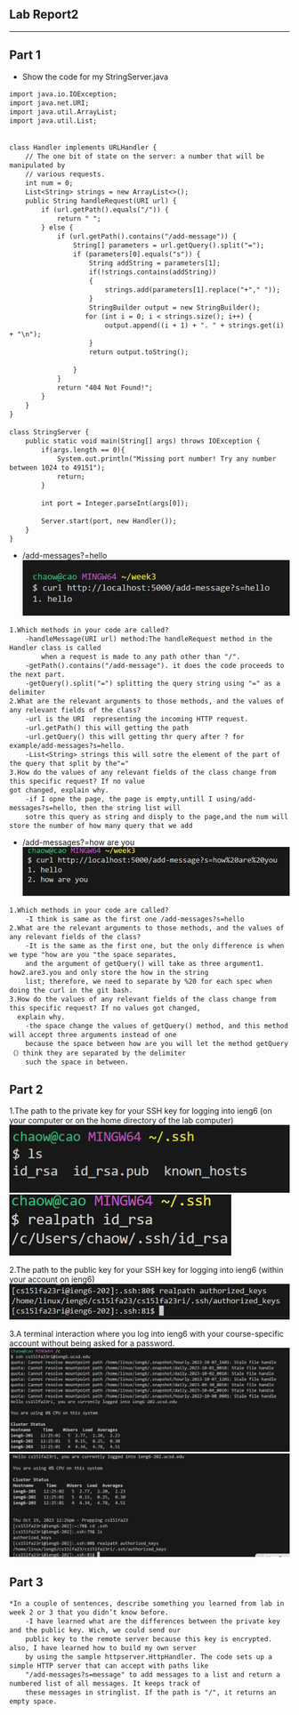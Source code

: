 ## Lab Report2 
---
## Part 1
* Show the code for my StringServer.java 
```
import java.io.IOException;
import java.net.URI;
import java.util.ArrayList;
import java.util.List;


class Handler implements URLHandler {
    // The one bit of state on the server: a number that will be manipulated by
    // various requests.
    int num = 0;
    List<String> strings = new ArrayList<>();
    public String handleRequest(URI url) {
        if (url.getPath().equals("/")) {
            return " ";
        } else {
            if (url.getPath().contains("/add-message")) {
                String[] parameters = url.getQuery().split("=");
                if (parameters[0].equals("s")) {
                    String addString = parameters[1]; 
                    if(!strings.contains(addString))
                    {
                        strings.add(parameters[1].replace("+"," "));
                    }
                    StringBuilder output = new StringBuilder();
                   for (int i = 0; i < strings.size(); i++) {
                        output.append((i + 1) + ". " + strings.get(i) + "\n");
                    }
                    return output.toString();
                    
                }
            }
            return "404 Not Found!";
        }
    }
}

class StringServer {
    public static void main(String[] args) throws IOException {
        if(args.length == 0){
            System.out.println("Missing port number! Try any number between 1024 to 49151");
            return;
        }

        int port = Integer.parseInt(args[0]);

        Server.start(port, new Handler());
    }
}
```
* /add-messages?=hello
![image](cse15l_week1_report/hello.png)
```
1.Which methods in your code are called?
    -handleMessage(URI url) method:The handleRequest method in the Handler class is called
        when a request is made to any path other than "/".
    -getPath().contains("/add-message"). it does the code proceeds to the next part.
    -getQuery().split("=") splitting the query string using "=" as a delimiter
2.What are the relevant arguments to those methods, and the values of any relevant fields of the class?
    -url is the URI  representing the incoming HTTP request.
    -url.getPath() this will getting the path
    -url.getQuery() this will getting thr query after ? for example/add-messages?s=hello.
    -List<String> strings this will sotre the element of the part of the query that split by the"="
3.How do the values of any relevant fields of the class change from this specific request? If no value
got changed, explain why.
    -if I opne the page, the page is empty,untill I using/add-messages?s=hello, then the string list will
    sotre this query as string and disply to the page,and the num will store the number of how many query that we add
```
* /add-messages?=how are you
![image](cse15l_week1_report/how_are_you.png)
```
1.Which methods in your code are called?
    -I think is same as the first one /add-messages?s=hello
2.What are the relevant arguments to those methods, and the values of any relevant fields of the class?
    -It is the same as the first one, but the only difference is when we type "how are you "the space separates,
    and the argument of getQuery() will take as three argument1. how2.are3.you and only store the how in the string
    list; therefore, we need to separate by %20 for each spec when doing the curl in the git bash.
3.How do the values of any relevant fields of the class change from this specific request? If no values got changed,
  explain why.
    -the space change the values of getQuery() method, and this method will accept three arguments instead of one
    because the space between how are you will let the method getQuery（）think they are separated by the delimiter
    such the space in between.
```
## Part 2
1.The path to the private key for your SSH key for logging into ieng6 (on your computer or on the home directory of the 
lab computer)
![image](cse15l_week1_report/privte.png)
![image](cse15l_week1_report/pricate1.png)

2.The path to the public key for your SSH key for logging into ieng6 (within your account on ieng6)
![image](cse15l_week1_report/pub.png)

3.A terminal interaction where you log into ieng6 with your course-specific account without being asked for a password.
![image](cse15l_week1_report/3_1.png)
![image](cse15l_week1_report/3_2.png)

## Part 3
```
*In a couple of sentences, describe something you learned from lab in week 2 or 3 that you didn’t know before.
    -I have learned what are the differences between the private key and the public key. Wich, we could send our
    public key to the remote server because this key is encrypted. also, I have learned how to build my own server 
    by using the sample httpserver.HttpHandler. The code sets up a simple HTTP server that can accept with paths like 
    "/add-messages?s=message" to add messages to a list and return a numbered list of all messages. It keeps track of
    these messages in stringlist. If the path is "/", it returns an empty space.
```
